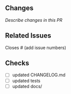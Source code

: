 ## Changes
_Describe changes in this PR_

## Related Issues
Closes # (add issue numbers)

## Checks
- [ ] updated CHANGELOG.md
- [ ] updated tests
- [ ] updated docs/
